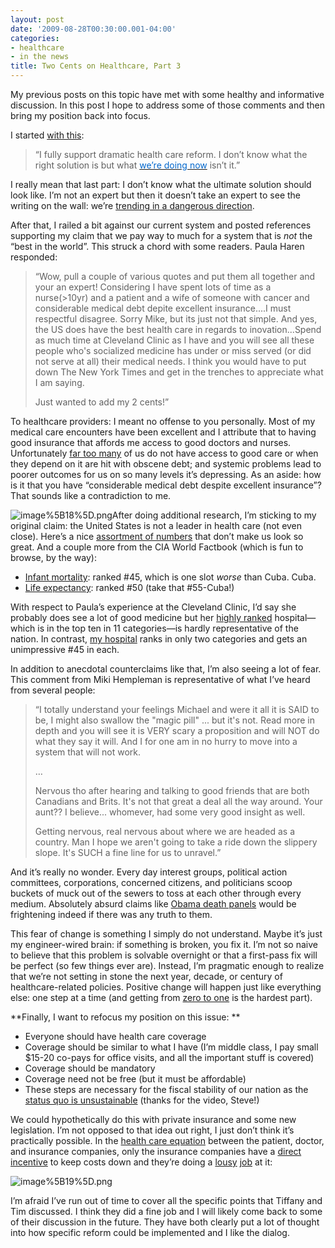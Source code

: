 ```yaml
---
layout: post
date: '2009-08-28T00:30:00.001-04:00'
categories:
- healthcare
- in the news
title: Two Cents on Healthcare, Part 3
---
```



My previous posts on this topic have met with some healthy and informative discussion. In this post I hope to address some of those comments and then bring my position back into focus.

I started [with this](../2009/2009-08-two-cents-on-healthcare.html):
<blockquote> 

“I fully support dramatic health care reform. I don’t know what the right solution is but what [<font color="#0066cc">we’re doing now</font>](http://www.photius.com/rankings/healthranks.html) isn’t it.”
</blockquote>

I really mean that last part: I don’t know what the ultimate solution should look like. I’m not an expert but then it doesn’t take an expert to see the writing on the wall: we’re [trending in a dangerous direction](http://cbo.gov/ftpdocs/103xx/doc10311/06-16-ConradLetter.htm).

After that, I railed a bit against our current system and posted references supporting my claim that we pay way to much for a system that is *not* the “best in the world”. This struck a chord with some readers. Paula Haren responded:
<blockquote> 

“Wow, pull a couple of various quotes and put them all together and your an expert! Considering I have spent lots of time as a nurse(>10yr) and a patient and a wife of someone with cancer and considerable medical debt depite excellent insurance....I must respectful disagree. Sorry Mike, but its just not that simple. And yes, the US does have the best health care in regards to inovation...Spend as much time at Cleveland Clinic as I have and you will see all these people who's socialized medicine has under or miss served (or did not serve at all) their medical needs. I think you would have to put down The New York Times and get in the trenches to appreciate what I am saying.      

Just wanted to add my 2 cents!”
</blockquote>

To healthcare providers: I meant no offense to you personally. Most of my medical care encounters have been excellent and I attribute that to having good insurance that affords me access to good doctors and nurses. Unfortunately [far too many](http://www.cbpp.org/cms/index.cfm?fa=view&id=621) of us do not have access to good care or when they depend on it are hit with obscene debt; and systemic problems lead to poorer outcomes for us on so many levels it’s depressing. As an aside: how is it that you have “considerable medical debt despite excellent insurance”? That sounds like a contradiction to me.

![image%5B18%5D.png](image%5B18%5D.png)</a>After doing additional research, I’m sticking to my original claim: the United States is not a leader in health care (not even close). Here’s a nice [assortment of numbers](http://www.huppi.com/kangaroo/L-healthcare.htm) that don’t make us look so great. And a couple more from the CIA World Factbook (which is fun to browse, by the way):  <ul>   <li>[Infant mortality](https://www.cia.gov/library/publications/the-world-factbook/rankorder/2091rank.html): [](https://www.cia.gov/library/publications/the-world-factbook/rankorder/2091rank.html)</a>ranked #45, which is one slot *worse* than Cuba. Cuba. </li>    <li>[Life expectancy](https://www.cia.gov/library/publications/the-world-factbook/rankorder/2102rank.html): ranked #50 (take that #55-Cuba!)</li> </ul>

With respect to Paula’s experience at the Cleveland Clinic, I’d say she probably does see a lot of good medicine but her [highly ranked](http://health.usnews.com/health/best-hospitals/cleveland-clinic-foundation-6410670) hospital—which is in the top ten in 11 categories—is hardly representative of the nation. In contrast, [my hospital](http://health.usnews.com/health/best-hospitals/akron-general-medical-center-6410010) ranks in only two categories and gets an unimpressive #45 in each.

In addition to anecdotal counterclaims like that, I’m also seeing a lot of fear. This comment from Miki Hempleman is representative of what I’ve heard from several people: 
<blockquote> 

“I totally understand your feelings Michael and were it all it is SAID to be, I might also swallow the "magic pill" ... but it's not. Read more in depth and you will see it is VERY scary a proposition and will NOT do what they say it will. And I for one am in no hurry to move into a system that will not work.  

…  

Nervous tho after hearing and talking to good friends that are both Canadians and Brits. It's not that great a deal all the way around. Your aunt?? I believe... whomever, had some very good insight as well.   

Getting nervous, real nervous about where we are headed as a country. Man I hope we aren't going to take a ride down the slippery slope. It's SUCH a fine line for us to unravel.”
</blockquote>

And it’s really no wonder. Every day interest groups, political action committees, corporations, concerned citizens, and politicians scoop buckets of muck out of the sewers to toss at each other through every medium. Absolutely absurd claims like [Obama death panels](http://www.factcheck.org/2009/08/palin-vs-obama-death-panels/) would be frightening indeed if there was any truth to them.

This fear of change is something I simply do not understand. Maybe it’s just my engineer-wired brain: if something is broken, you fix it. I’m not so naive to believe that this problem is solvable overnight or that a first-pass fix will be perfect (so few things ever are). Instead, I’m pragmatic enough to realize that we’re not setting in stone the next year, decade, or century of healthcare-related policies. Positive change will happen just like everything else: one step at a time (and getting from [zero to one](http://www.zefrank.com/zesblog/archives/2007/11/on_feeling_unin.html) is the hardest part).

**Finally, I want to refocus my position on this issue: **  <ul>   <li>Everyone should have health care coverage</li>    <li>Coverage should be similar to what I have (I’m middle class, I pay small $15-20 co-pays for office visits, and all the important stuff is covered)</li>    <li>Coverage should be mandatory</li>    <li>Coverage need not be free (but it must be affordable)</li>    <li>These steps are necessary for the fiscal stability of our nation as the [status quo is unsustainable](http://www.youtube.com/watch?v=Jng4TnKqy6A) (thanks for the video, Steve!)</li> </ul>

We could hypothetically do this with private insurance and some new legislation. I’m not opposed to that idea out right, I just don’t think it’s practically possible. In the [health care equation](http://digitalroam.typepad.com/digital_roam/2009/08/american-health-care-on-4-napkins-now-all-together.html) between the patient, doctor, and insurance companies, only the insurance companies have a [direct incentive](http://www.npr.org/blogs/money/2009/08/hear_taking_health_care_to_the.html) to keep costs down and they’re doing a [lousy](http://cbo.gov/ftpdocs/89xx/doc8948/01-31-Testimony.shtml#1086784)&#160;[job](http://cbo.gov/ftpdocs/89xx/doc8948/01-31-Testimony.shtml#1087043) at it:

![image%5B19%5D.png](image%5B19%5D.png)&#160;

I’m afraid I’ve run out of time to cover all the specific points that Tiffany and Tim discussed. I think they did a fine job and I will likely come back to some of their discussion in the future. They have both clearly put a lot of thought into how specific reform could be implemented and I like the dialog.